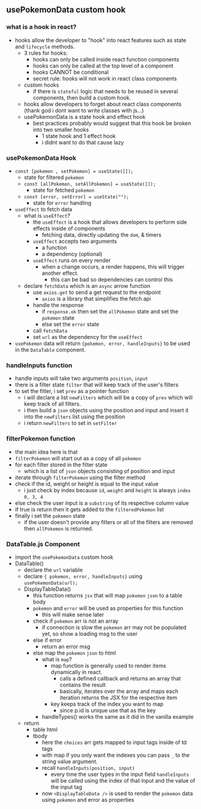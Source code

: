 ## usePokemonData custom hook
### what is a hook in react?
- hooks allow the developer to "hook" into react features such as state and `lifecycle` methods.
	- 3 rules for hooks:
		- hooks can only be called inside react function components
		- hooks can only be called at the top level of a component
		- hooks CANNOT be conditional
		- secret rule: hooks will not work in react class components
	- custom hooks
		- if there is `stateful` logic that needs to be reused in several components, then build a custom hook.
	- hooks allow developers to forget about react class components (thank god i dont want to write classes with js...)
	- usePokemonData is a state hook and effect hook
		- best practices probably would suggest that this hook be broken into two smaller hooks 
			- 1 state hook and 1 effect hook
			- i didnt want to do that cause lazy
### usePokemonData Hook
- `const [pokemon , setPokemon] = useState([]);`
	- state for filtered `pokemon`
	- `const [allPokemon, setAllPokemon] = useState([]);`
		- state for fetched `pokemon`
	- `const [error, setError] = useState("");`
		- state for `error` handling
- `useEffect` to fetch data
	- what is `useEffect`?
		- the `useEffect` is a hook that allows developers to perform side effects inside of components
			- fetching data, directly updating the `dom`, & timers
		- `useEffect` accepts two arguments
			- a function
			- a dependency (optional)
		- `useEffect` runs on every render
			- when a change occurs, a render happens, this will trigger another effect.
				- this can be bad so dependencies can control this
	- declare `fetchData` which is an `async` arrow function
		- use `axios.get` to send a get request to the endpoint
			- `axios` is a library that simplifies the fetch api
		- handle the response
			- if `response.ok` then set the `allPokemon` state and set the `pokemon` state
			- else set the `error` state
		- call `fetchData`
		- set `url` as the dependency for the `useEffect`
- `usePokemon` data will return `{pokemon, error, handleInputs}` to be used in the `DataTable` component.
### handleInputs function
- handle inputs will take two arguments `position`, `input`
- there is a filter state `filter` that will keep track of the user's filters
- to set the filter, i set `prev` as a pointer function
	- i will declare a list `newFilters` which will be a copy of `prev` which will keep track of all filters.
	- i then build a `json` objects using the position and input and insert it into the `newFilters` list using the position
	- i return `newFilters` to set in `setFilter`
### filterPokemon function
- the main idea here is that
- `filterPokemon` will start out as a copy of all `pokemon`
- for each filter stored in the filter state
	- which is a list of `json` objects consisting of position and input
- iterate through `filterPokemon` using the filter method
- check if the id, weight or height is equal to the input value
	- i just check by index because `id`, `weight` and `height` is always `index` `0, 3, 4`
- else check the user input is a `substring` of its respective column value
- if true is return then it gets added to the `filteredPokemon` list
- finally i set the `pokemon` state
	- if the user doesn't provide any filters or all of the  filters are removed then `allPokemon` is returned.

### DataTable.js Component
- import the `usePokemonData` custom hook
- DataTable()
	- declare the `url` variable
	- declare `{ pokemon, error, handleInputs}` using `usePokemonData(url);`
	- DisplayTableData()
		- this function returns `jsx` that will map `pokemon` `json` to a table body
		- `pokemon` and `error` will be used as properties for this function
			- this will make sense later
		- check if `pokemon` arr is not an array
			- if connection is slow the `pokemon` arr may not be populated yet, so show a loading msg to the user
		- else if error
			- return an error msg
		- else map the `pokemon` `json` to html
			- what is `map`?
				- map function is generally used to render items dynamically in react.
					- calls a defined callback and returns an array that contains the result
					- basically, iterates over the array and maps each iteration returns the JSX for the respective item
				- key keeps track of the index you want to map
					- since p.id is unique use that as the key
			- handleTypes() works the same as it did in the vanilla example
	- return
		- table html
		- tbody
			- here the `choices` arr gets mapped to input tags inside of td tags
			- with map if you only want the indexes you can pass `_` to the string value argument.
			- recall `handleInputs(position, input)`
				- every time the user types in the input field `handleInputs` will be called using the index of that input and the value of the input tag
			- now `<DisplayTableData />` is used to render the `pokemon` data using `pokemon` and error as properties